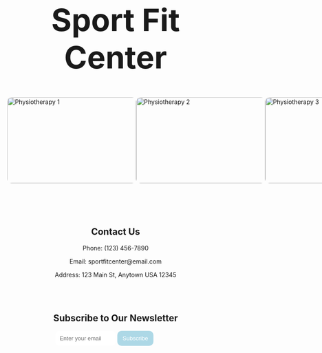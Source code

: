 <!DOCTYPE html>
<html>
<head>
  <title>Sport Fit Center</title>
  <style>
    /* Add your CSS styles here */
    .header {
      text-align: center;
      font-size: 36px;
      font-weight: bold;
      margin-top: 50px;
    }
    .images {
      display: flex;
      justify-content: space-around;
      margin-top: 50px;
    }
    .image {
      width: 300px;
      height: 200px;
      object-fit: cover;
      border-radius: 10px;
      margin-bottom: 50px;
    }
    .contact {
      text-align: center;
      margin-top: 50px;
    }
    .form {
      display: flex;
      flex-direction: column;
      align-items: center;
      margin-top: 50px;
    }
    .form input[type="email"] {
      width: 50%;
      padding: 10px;
      margin-bottom: 20px;
      border-radius: 10px;
      border: none;
    }
    .form input[type="submit"] {
      width: 30%;
      padding: 10px;
      background-color: lightblue;
      color: white;
      border-radius: 10px;
      border: none;
      cursor: pointer;
    }
  </style>
</head>
<body>
  <div class="header">
    <h1>Sport Fit Center</h1>
  </div>
  <div class="images">
    <img class="image" src="physiotherapy1.jpg" alt="Physiotherapy 1">
    <img class="image" src="physiotherapy2.jpg" alt="Physiotherapy 2">
    <img class="image" src="physiotherapy3.jpg" alt="Physiotherapy 3">
  </div>
  <div class="contact">
    <h2>Contact Us</h2>
    <p>Phone: (123) 456-7890</p>
    <p>Email: sportfitcenter@email.com</p>
    <p>Address: 123 Main St, Anytown USA 12345</p>
  </div>
  <div class="form">
    <h2>Subscribe to Our Newsletter</h2>
    <form>
      <input type="email" placeholder="Enter your email">
      <input type="submit" value="Subscribe">
    </form>
  </div>
</body>
</html>

